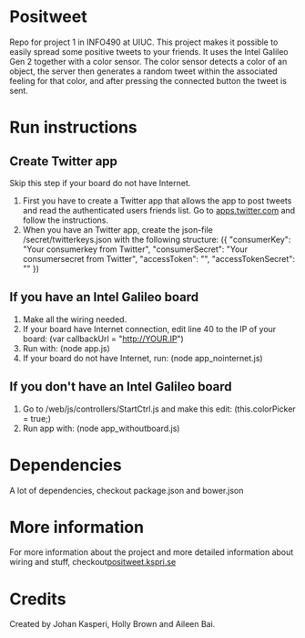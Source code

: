 # Positweet
Repo for project 1 in INFO490 at UIUC. This project makes it possible to easily spread some positive tweets to your friends. It uses the Intel Galileo Gen 2 together with a color sensor. The color sensor detects a color of an object, the server then generates a random tweet within the associated feeling for that color, and after pressing the connected button the tweet is sent.

# Run instructions
## Create Twitter app
Skip this step if your board do not have Internet.
1. First you have to create a Twitter app that allows the app to post tweets and read the authenticated users friends list. Go to [apps.twitter.com](apps.twitter.com) and follow the instructions.
2. When you have an Twitter app, create the json-file /secret/twitterkeys.json with the following structure:
({
  "consumerKey": "Your consumerkey from Twitter",
  "consumerSecret": "Your consumersecret from Twitter",
  "accessToken": "",
  "accessTokenSecret": ""
})

## If you have an Intel Galileo board
1. Make all the wiring needed.
2. If your board have Internet connection, edit line 40 to the IP of your board:
(var callbackUrl = "http://YOUR.IP")
3. Run with:
(node app.js)
3. If your board do not have Internet, run:
(node app_nointernet.js)
## If you don't have an Intel Galileo board
1. Go to /web/js/controllers/StartCtrl.js and make this edit:
(this.colorPicker = true;)
2. Run app with:
(node app_withoutboard.js)

# Dependencies
A lot of dependencies, checkout package.json and bower.json

# More information
For more information about the project and more detailed information about wiring and stuff, checkout[positweet.kspri.se](positweet.kspri.se)

# Credits
Created by Johan Kasperi, Holly Brown and Aileen Bai.